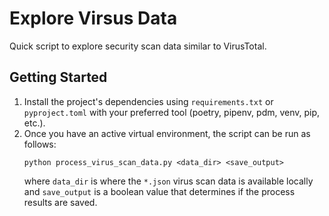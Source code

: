 # Explore Virsus Data
Quick script to explore security scan data similar to VirusTotal.

## Getting Started 
1. Install the project's dependencies using `requirements.txt` or `pyproject.toml` with your preferred tool (poetry, pipenv, pdm, venv, pip, etc.). 
2. Once you have an active virtual environment, the script can be run as follows:
   ```
   python process_virus_scan_data.py <data_dir> <save_output>
   ```
   where `data_dir` is where the `*.json` virus scan data is available locally and `save_output` is a boolean value that determines if the process results are saved. 
